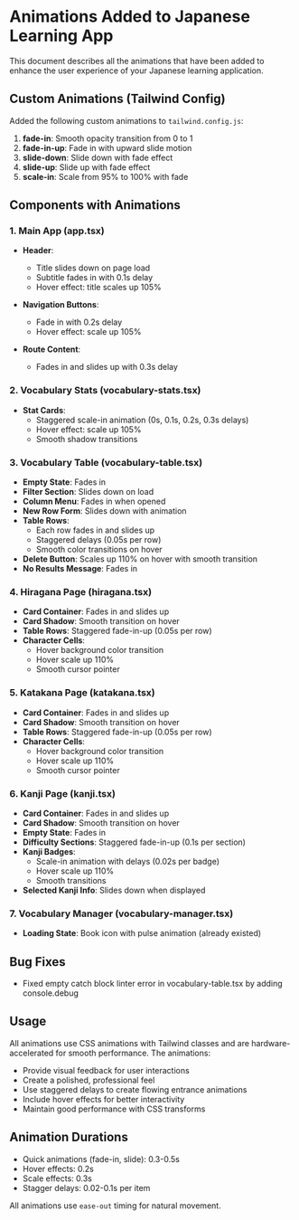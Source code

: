 # Animations Added to Japanese Learning App

This document describes all the animations that have been added to enhance the user experience of your Japanese learning application.

## Custom Animations (Tailwind Config)

Added the following custom animations to `tailwind.config.js`:

1. **fade-in**: Smooth opacity transition from 0 to 1
2. **fade-in-up**: Fade in with upward slide motion
3. **slide-down**: Slide down with fade effect
4. **slide-up**: Slide up with fade effect  
5. **scale-in**: Scale from 95% to 100% with fade

## Components with Animations

### 1. Main App (app.tsx)
- **Header**: 
  - Title slides down on page load
  - Subtitle fades in with 0.1s delay
  - Hover effect: title scales up 105%
  
- **Navigation Buttons**:
  - Fade in with 0.2s delay
  - Hover effect: scale up 105%
  
- **Route Content**:
  - Fades in and slides up with 0.3s delay

### 2. Vocabulary Stats (vocabulary-stats.tsx)
- **Stat Cards**:
  - Staggered scale-in animation (0s, 0.1s, 0.2s, 0.3s delays)
  - Hover effect: scale up 105%
  - Smooth shadow transitions

### 3. Vocabulary Table (vocabulary-table.tsx)
- **Empty State**: Fades in
- **Filter Section**: Slides down on load
- **Column Menu**: Fades in when opened
- **New Row Form**: Slides down with animation
- **Table Rows**: 
  - Each row fades in and slides up
  - Staggered delays (0.05s per row)
  - Smooth color transitions on hover
- **Delete Button**: Scales up 110% on hover with smooth transition
- **No Results Message**: Fades in

### 4. Hiragana Page (hiragana.tsx)
- **Card Container**: Fades in and slides up
- **Card Shadow**: Smooth transition on hover
- **Table Rows**: Staggered fade-in-up (0.05s per row)
- **Character Cells**:
  - Hover background color transition
  - Hover scale up 110%
  - Smooth cursor pointer

### 5. Katakana Page (katakana.tsx)
- **Card Container**: Fades in and slides up
- **Card Shadow**: Smooth transition on hover
- **Table Rows**: Staggered fade-in-up (0.05s per row)
- **Character Cells**:
  - Hover background color transition
  - Hover scale up 110%
  - Smooth cursor pointer

### 6. Kanji Page (kanji.tsx)
- **Card Container**: Fades in and slides up
- **Card Shadow**: Smooth transition on hover
- **Empty State**: Fades in
- **Difficulty Sections**: Staggered fade-in-up (0.1s per section)
- **Kanji Badges**:
  - Scale-in animation with delays (0.02s per badge)
  - Hover scale up 110%
  - Smooth transitions
- **Selected Kanji Info**: Slides down when displayed

### 7. Vocabulary Manager (vocabulary-manager.tsx)
- **Loading State**: Book icon with pulse animation (already existed)

## Bug Fixes

- Fixed empty catch block linter error in vocabulary-table.tsx by adding console.debug

## Usage

All animations use CSS animations with Tailwind classes and are hardware-accelerated for smooth performance. The animations:

- Provide visual feedback for user interactions
- Create a polished, professional feel
- Use staggered delays to create flowing entrance animations
- Include hover effects for better interactivity
- Maintain good performance with CSS transforms

## Animation Durations

- Quick animations (fade-in, slide): 0.3-0.5s
- Hover effects: 0.2s
- Scale effects: 0.3s
- Stagger delays: 0.02-0.1s per item

All animations use `ease-out` timing for natural movement.
